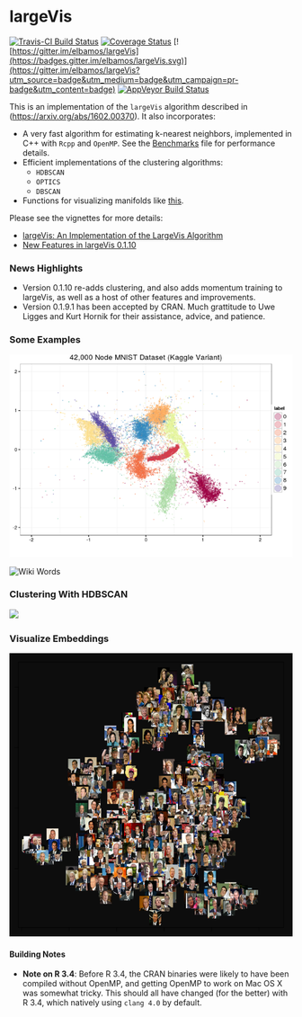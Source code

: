 largeVis
================

[![Travis-CI Build Status](https://travis-ci.org/elbamos/largeVis.svg?branch=master)](https://travis-ci.org/elbamos/largeVis) [![Coverage Status](https://img.shields.io/codecov/c/github/elbamos/largeVis/master.svg)](https://codecov.io/gh/elbamos/largeVis/branch/master) [![https://gitter.im/elbamos/largeVis](https://badges.gitter.im/elbamos/largeVis.svg)](https://gitter.im/elbamos/largeVis?utm_source=badge&utm_medium=badge&utm_campaign=pr-badge&utm_content=badge) [![AppVeyor Build Status](https://ci.appveyor.com/api/projects/status/github/elbamos/largeVis?branch=master&svg=true)](https://ci.appveyor.com/project/elbamos/largeVis?branch=master)

This is an implementation of the `largeVis` algorithm described in (<https://arxiv.org/abs/1602.00370>). It also incorporates:

-   A very fast algorithm for estimating k-nearest neighbors, implemented in C++ with `Rcpp` and `OpenMP`. See the [Benchmarks](./benchmarks.md) file for performance details.
-   Efficient implementations of the clustering algorithms:
    -   `HDBSCAN`
    -   `OPTICS`
    -   `DBSCAN`
-   Functions for visualizing manifolds like [this](http://cs.stanford.edu/people/karpathy/cnnembed/).

Please see the vignettes for more details:
* [largeVis: An Implementation of the LargeVis Algorithm](https://github.com/elbamos/largeVis/blob/feature/backoncran/vignettes/largeVis.Rmd)
* [New Features in largeVis 0.1.10](https://github.com/elbamos/largeVis/blob/feature/backoncran/vignettes/momentumandusedata.md)

### News Highlights

-   Version 0.1.10 re-adds clustering, and also adds momentum training to largeVis, as well as a host of other features and improvements.
-   Version 0.1.9.1 has been accepted by CRAN. Much grattitude to Uwe Ligges and Kurt Hornik for their assistance, advice, and patience.

### Some Examples

![MNIST](./README_files/figure-markdown_github/drawmnist-1.png)

![Wiki Words](./README_files/figure-markdown_github/drawwikiwords-1.png)

### Clustering With HDBSCAN

![](README_files/figure-markdown_github/clustering-1.png)

### Visualize Embeddings

![Visualize Embeddings](./README_files/figure-markdown_github/faceImages-1.png)

#### Building Notes

-   **Note on R 3.4**: Before R 3.4, the CRAN binaries were likely to have been compiled without OpenMP, and getting OpenMP to work on Mac OS X was somewhat tricky. This should all have changed (for the better) with R 3.4, which natively using `clang 4.0` by default. 
